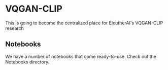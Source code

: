 # VQGAN-CLIP

This is going to become the centralized place for EleutherAI's VQGAN-CLIP research

## Notebooks

We have a number of notebooks that come ready-to-use. Check out the Notebooks directory.
